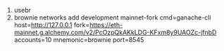 1. usebr
2.  brownie networks add development mainnet-fork cmd=ganache-cli host=http://127.0.0.1 fork=https://eth-mainnet.g.alchemy.com/v2/PcOzpQkAKkLDG-KFxm8y9UAOZc-jfnbD accounts=10 mnemonic=brownie port=8545
